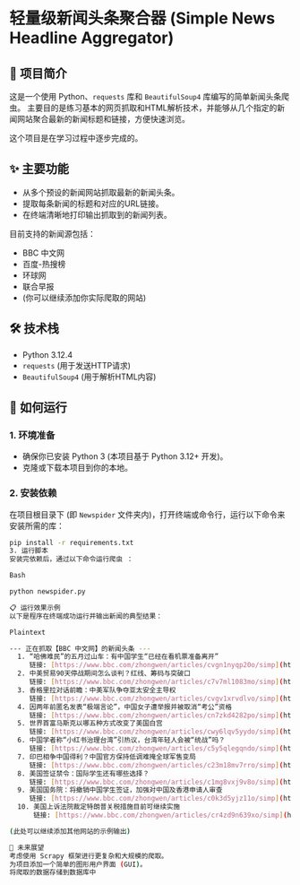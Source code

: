 # 轻量级新闻头条聚合器 (Simple News Headline Aggregator)

## 📝 项目简介

这是一个使用 Python、`requests` 库和 `BeautifulSoup4` 库编写的简单新闻头条爬虫。
主要目的是练习基本的网页抓取和HTML解析技术，并能够从几个指定的新闻网站聚合最新的新闻标题和链接，方便快速浏览。

这个项目是在学习过程中逐步完成的。

## ✨ 主要功能

* 从多个预设的新闻网站抓取最新的新闻头条。
* 提取每条新闻的标题和对应的URL链接。
* 在终端清晰地打印输出抓取到的新闻列表。

目前支持的新闻源包括：
* BBC 中文网
* 百度-热搜榜
* 环球网
* 联合早报
* (你可以继续添加你实际爬取的网站)

## 🛠️ 技术栈

* Python 3.12.4 
* `requests` (用于发送HTTP请求)
* `BeautifulSoup4` (用于解析HTML内容)

## 🚀 如何运行

### 1. 环境准备

* 确保你已安装 Python 3 (本项目基于 Python 3.12+ 开发)。
* 克隆或下载本项目到你的本地。

### 2. 安装依赖

在项目根目录下 (即 `Newspider` 文件夹内)，打开终端或命令行，运行以下命令来安装所需的库：
```bash
pip install -r requirements.txt
3. 运行脚本
安装完依赖后，通过以下命令运行爬虫 ：

Bash

python newspider.py

📋 运行效果示例
以下是程序在终端成功运行并输出新闻的典型结果：

Plaintext

--- 正在抓取【BBC 中文网】的新闻头条 ---
  1. “哈佛难民”的五月过山车：有中国学生“已经在看机票准备离开”
     链接: [https://www.bbc.com/zhongwen/articles/cvgn1nyqp20o/simp](https://www.bbc.com/zhongwen/articles/cvgn1nyqp20o/simp)
  2. 中美贸易90天停战期间怎么谈判？红线、筹码与突破口
     链接: [https://www.bbc.com/zhongwen/articles/c7v7ml1083mo/simp](https://www.bbc.com/zhongwen/articles/c7v7ml1083mo/simp)
  3. 香格里拉对话前瞻：中美军队争夺亚太安全主导权
     链接: [https://www.bbc.com/zhongwen/articles/cvgv1xrvdlvo/simp](https://www.bbc.com/zhongwen/articles/cvgv1xrvdlvo/simp)
  4. 因两年前匿名发表“极端言论”，中国女子遭举报并被取消“考公”资格
     链接: [https://www.bbc.com/zhongwen/articles/cn7zkd4282po/simp](https://www.bbc.com/zhongwen/articles/cn7zkd4282po/simp)
  5. 世界首富马斯克以哪五种方式改变了美国白宫
     链接: [https://www.bbc.com/zhongwen/articles/cwy6lqv5yydo/simp](https://www.bbc.com/zhongwen/articles/cwy6lqv5yydo/simp)
  6. 中国学者称“小红书治理台湾”引热议，台湾年轻人会被“统战”吗？
     链接: [https://www.bbc.com/zhongwen/articles/c5y5qlegqndo/simp](https://www.bbc.com/zhongwen/articles/c5y5qlegqndo/simp)
  7. 印巴相争中国得利？中国官方保持低调难掩全球军售变局
     链接: [https://www.bbc.com/zhongwen/articles/c23m18mv7rro/simp](https://www.bbc.com/zhongwen/articles/c23m18mv7rro/simp)
  8. 美国签证禁令：国际学生还有哪些选择？
     链接: [https://www.bbc.com/zhongwen/articles/c1mg8vxj9v8o/simp](https://www.bbc.com/zhongwen/articles/c1mg8vxj9v8o/simp)
  9. 美国国务院：将撤销中国学生签证，加强对中国及香港申请人审查
     链接: [https://www.bbc.com/zhongwen/articles/c0k3d5yjz11o/simp](https://www.bbc.com/zhongwen/articles/c0k3d5yjz11o/simp)
  10. 美国上诉法院裁定特朗普关税措施目前可继续实施
      链接: [https://www.bbc.com/zhongwen/articles/cr4zd9n639xo/simp](https://www.bbc.com/zhongwen/articles/cr4zd9n639xo/simp)

(此处可以继续添加其他网站的示例输出)

🔮 未来展望
考虑使用 Scrapy 框架进行更复杂和大规模的爬取。
为项目添加一个简单的图形用户界面 (GUI)。
将爬取的数据存储到数据库中
